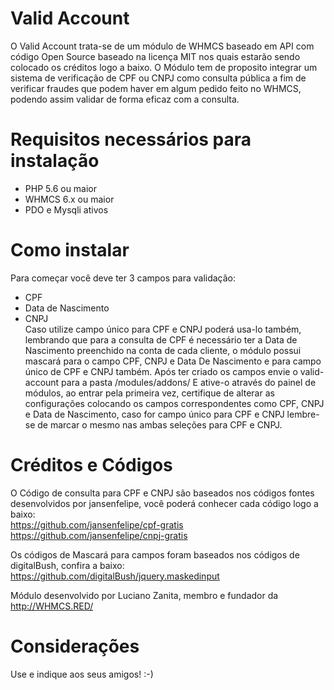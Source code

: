 # Valid Account
O Valid Account trata-se de um módulo de WHMCS baseado em API com código Open Source baseado na licença MIT nos quais estarão sendo colocado os créditos logo a baixo.
O Módulo tem de proposito integrar um sistema de verificação de CPF ou CNPJ como consulta pública a fim de verificar fraudes que podem haver em algum pedido feito no WHMCS, podendo assim validar de forma eficaz com a consulta.

# Requisitos necessários para instalação
- PHP 5.6 ou maior
- WHMCS 6.x ou maior
- PDO e Mysqli ativos

# Como instalar
Para começar você deve ter 3 campos para validação:
- CPF
- Data de Nascimento
- CNPJ <br/>
Caso utilize campo único para CPF e CNPJ poderá usa-lo também, lembrando que para a consulta de CPF é necessário ter a Data de Nascimento preenchido na conta de cada cliente, o módulo possui mascará para o campo CPF, CNPJ e Data De Nascimento e para campo único de CPF e CNPJ também.
Após ter criado os campos envie o valid-account para a pasta /modules/addons/
E ative-o através do painel de módulos, ao entrar pela primeira vez, certifique de alterar as configurações colocando os campos correspondentes como CPF, CNPJ e Data de Nascimento, caso for campo único para CPF e CNPJ lembre-se de marcar o mesmo nas ambas seleções para CPF e CNPJ.

# Créditos e Códigos
O Código de consulta para CPF e CNPJ são baseados nos códigos fontes desenvolvidos por jansenfelipe, você poderá conhecer cada código logo a baixo:<br/>
https://github.com/jansenfelipe/cpf-gratis <br/>
https://github.com/jansenfelipe/cnpj-gratis

Os códigos de Mascará para campos foram baseados nos códigos de digitalBush, confira a baixo:<br/>
https://github.com/digitalBush/jquery.maskedinput <br/>

Módulo desenvolvido por Luciano Zanita, membro e fundador da http://WHMCS.RED/


# Considerações
Use e indique aos seus amigos! :-)
